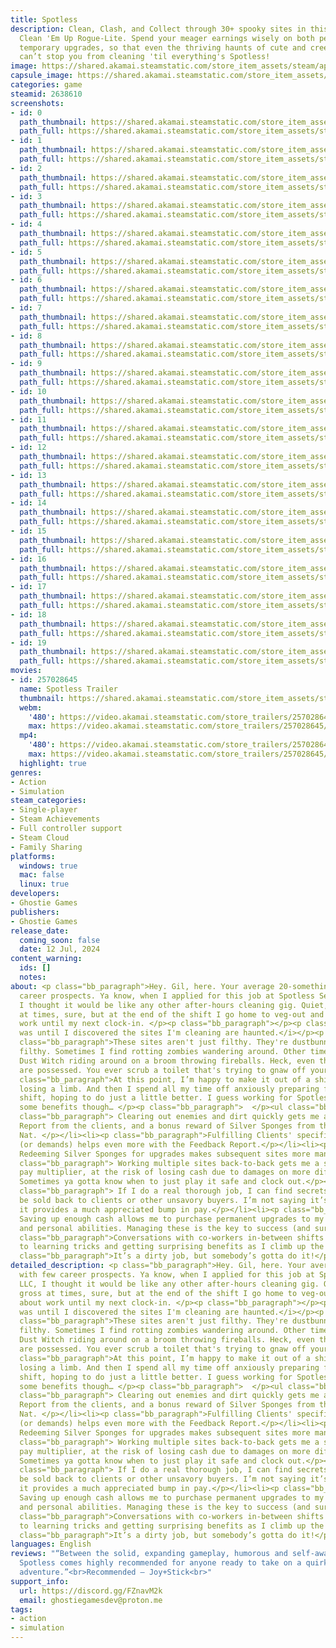 ```yaml
---
title: Spotless
description: Clean, Clash, and Collect through 30+ spooky sites in this Single-Player,
  Clean 'Em Up Rogue-Lite. Spend your meager earnings wisely on both permanent and
  temporary upgrades, so that even the thriving haunts of cute and creepy creatures
  can’t stop you from cleaning 'til everything's Spotless!
image: https://shared.akamai.steamstatic.com/store_item_assets/steam/apps/2638610/header.jpg?t=1731334594
capsule_image: https://shared.akamai.steamstatic.com/store_item_assets/steam/apps/2638610/f8d11bed725173a40a08231dfc4d8d644e2ba88d/capsule_231x87.jpg?t=1731334594
categories: game
steamid: 2638610
screenshots:
- id: 0
  path_thumbnail: https://shared.akamai.steamstatic.com/store_item_assets/steam/apps/2638610/ss_75a5af88525c586716123c8d13846d346c4ea532.600x338.jpg?t=1731334594
  path_full: https://shared.akamai.steamstatic.com/store_item_assets/steam/apps/2638610/ss_75a5af88525c586716123c8d13846d346c4ea532.1920x1080.jpg?t=1731334594
- id: 1
  path_thumbnail: https://shared.akamai.steamstatic.com/store_item_assets/steam/apps/2638610/ss_072bf289521947d9f955983c9582ac16cabd9222.600x338.jpg?t=1731334594
  path_full: https://shared.akamai.steamstatic.com/store_item_assets/steam/apps/2638610/ss_072bf289521947d9f955983c9582ac16cabd9222.1920x1080.jpg?t=1731334594
- id: 2
  path_thumbnail: https://shared.akamai.steamstatic.com/store_item_assets/steam/apps/2638610/ss_4bbf351ccf3d0b62f1b1f43e7eed3314153ff8e4.600x338.jpg?t=1731334594
  path_full: https://shared.akamai.steamstatic.com/store_item_assets/steam/apps/2638610/ss_4bbf351ccf3d0b62f1b1f43e7eed3314153ff8e4.1920x1080.jpg?t=1731334594
- id: 3
  path_thumbnail: https://shared.akamai.steamstatic.com/store_item_assets/steam/apps/2638610/ss_c70ec2662cbdf13e5fb0ef157625cd3dae30c48d.600x338.jpg?t=1731334594
  path_full: https://shared.akamai.steamstatic.com/store_item_assets/steam/apps/2638610/ss_c70ec2662cbdf13e5fb0ef157625cd3dae30c48d.1920x1080.jpg?t=1731334594
- id: 4
  path_thumbnail: https://shared.akamai.steamstatic.com/store_item_assets/steam/apps/2638610/ss_64bb2e13c916ccec95682561959c21d71da5e353.600x338.jpg?t=1731334594
  path_full: https://shared.akamai.steamstatic.com/store_item_assets/steam/apps/2638610/ss_64bb2e13c916ccec95682561959c21d71da5e353.1920x1080.jpg?t=1731334594
- id: 5
  path_thumbnail: https://shared.akamai.steamstatic.com/store_item_assets/steam/apps/2638610/ss_c076e182f6c947fb5008fb339b5f90f8e9c4e239.600x338.jpg?t=1731334594
  path_full: https://shared.akamai.steamstatic.com/store_item_assets/steam/apps/2638610/ss_c076e182f6c947fb5008fb339b5f90f8e9c4e239.1920x1080.jpg?t=1731334594
- id: 6
  path_thumbnail: https://shared.akamai.steamstatic.com/store_item_assets/steam/apps/2638610/ss_fbdf5bb265911a9217252ab1178dd92f8dff6ec5.600x338.jpg?t=1731334594
  path_full: https://shared.akamai.steamstatic.com/store_item_assets/steam/apps/2638610/ss_fbdf5bb265911a9217252ab1178dd92f8dff6ec5.1920x1080.jpg?t=1731334594
- id: 7
  path_thumbnail: https://shared.akamai.steamstatic.com/store_item_assets/steam/apps/2638610/ss_fa34ea618a63a4c828104db867f26bfd60bb590f.600x338.jpg?t=1731334594
  path_full: https://shared.akamai.steamstatic.com/store_item_assets/steam/apps/2638610/ss_fa34ea618a63a4c828104db867f26bfd60bb590f.1920x1080.jpg?t=1731334594
- id: 8
  path_thumbnail: https://shared.akamai.steamstatic.com/store_item_assets/steam/apps/2638610/ss_36b0d75848aa1eac4bff997d741173be2f694bb9.600x338.jpg?t=1731334594
  path_full: https://shared.akamai.steamstatic.com/store_item_assets/steam/apps/2638610/ss_36b0d75848aa1eac4bff997d741173be2f694bb9.1920x1080.jpg?t=1731334594
- id: 9
  path_thumbnail: https://shared.akamai.steamstatic.com/store_item_assets/steam/apps/2638610/ss_476d2a77d1e998e4e6f0d21b153053b267722ce3.600x338.jpg?t=1731334594
  path_full: https://shared.akamai.steamstatic.com/store_item_assets/steam/apps/2638610/ss_476d2a77d1e998e4e6f0d21b153053b267722ce3.1920x1080.jpg?t=1731334594
- id: 10
  path_thumbnail: https://shared.akamai.steamstatic.com/store_item_assets/steam/apps/2638610/ss_98d91b1ce3ffcfb863f7d5b7080539a0b816ebb0.600x338.jpg?t=1731334594
  path_full: https://shared.akamai.steamstatic.com/store_item_assets/steam/apps/2638610/ss_98d91b1ce3ffcfb863f7d5b7080539a0b816ebb0.1920x1080.jpg?t=1731334594
- id: 11
  path_thumbnail: https://shared.akamai.steamstatic.com/store_item_assets/steam/apps/2638610/ss_6a0585fac40ded9599d86f613897445a1ab013b4.600x338.jpg?t=1731334594
  path_full: https://shared.akamai.steamstatic.com/store_item_assets/steam/apps/2638610/ss_6a0585fac40ded9599d86f613897445a1ab013b4.1920x1080.jpg?t=1731334594
- id: 12
  path_thumbnail: https://shared.akamai.steamstatic.com/store_item_assets/steam/apps/2638610/ss_588926c787b1395503570385fe5ddb9a4a54420f.600x338.jpg?t=1731334594
  path_full: https://shared.akamai.steamstatic.com/store_item_assets/steam/apps/2638610/ss_588926c787b1395503570385fe5ddb9a4a54420f.1920x1080.jpg?t=1731334594
- id: 13
  path_thumbnail: https://shared.akamai.steamstatic.com/store_item_assets/steam/apps/2638610/ss_04a9de02ae66b4619635cb82441196fab9d8f6cc.600x338.jpg?t=1731334594
  path_full: https://shared.akamai.steamstatic.com/store_item_assets/steam/apps/2638610/ss_04a9de02ae66b4619635cb82441196fab9d8f6cc.1920x1080.jpg?t=1731334594
- id: 14
  path_thumbnail: https://shared.akamai.steamstatic.com/store_item_assets/steam/apps/2638610/ss_ea4ef6c8b6758d6283be980b73d6a7f9914479d8.600x338.jpg?t=1731334594
  path_full: https://shared.akamai.steamstatic.com/store_item_assets/steam/apps/2638610/ss_ea4ef6c8b6758d6283be980b73d6a7f9914479d8.1920x1080.jpg?t=1731334594
- id: 15
  path_thumbnail: https://shared.akamai.steamstatic.com/store_item_assets/steam/apps/2638610/ss_759f5d90a5cedd5bc0bc69f0c717ca676068ff20.600x338.jpg?t=1731334594
  path_full: https://shared.akamai.steamstatic.com/store_item_assets/steam/apps/2638610/ss_759f5d90a5cedd5bc0bc69f0c717ca676068ff20.1920x1080.jpg?t=1731334594
- id: 16
  path_thumbnail: https://shared.akamai.steamstatic.com/store_item_assets/steam/apps/2638610/ss_da0d367d33f9a6855ed538e36c84e62913db3f08.600x338.jpg?t=1731334594
  path_full: https://shared.akamai.steamstatic.com/store_item_assets/steam/apps/2638610/ss_da0d367d33f9a6855ed538e36c84e62913db3f08.1920x1080.jpg?t=1731334594
- id: 17
  path_thumbnail: https://shared.akamai.steamstatic.com/store_item_assets/steam/apps/2638610/ss_9ed0db83636b5bd3dec6aa418528ee5e9f83b5c6.600x338.jpg?t=1731334594
  path_full: https://shared.akamai.steamstatic.com/store_item_assets/steam/apps/2638610/ss_9ed0db83636b5bd3dec6aa418528ee5e9f83b5c6.1920x1080.jpg?t=1731334594
- id: 18
  path_thumbnail: https://shared.akamai.steamstatic.com/store_item_assets/steam/apps/2638610/ss_ffb6e53f9798c9e188b5170f6b587f199d364184.600x338.jpg?t=1731334594
  path_full: https://shared.akamai.steamstatic.com/store_item_assets/steam/apps/2638610/ss_ffb6e53f9798c9e188b5170f6b587f199d364184.1920x1080.jpg?t=1731334594
- id: 19
  path_thumbnail: https://shared.akamai.steamstatic.com/store_item_assets/steam/apps/2638610/ss_9a1d7a0c43b69beb0878f9ada7a326f5abae4543.600x338.jpg?t=1731334594
  path_full: https://shared.akamai.steamstatic.com/store_item_assets/steam/apps/2638610/ss_9a1d7a0c43b69beb0878f9ada7a326f5abae4543.1920x1080.jpg?t=1731334594
movies:
- id: 257028645
  name: Spotless Trailer
  thumbnail: https://shared.akamai.steamstatic.com/store_item_assets/steam/apps/257028645/movie.293x165.jpg?t=1726175773
  webm:
    '480': https://video.akamai.steamstatic.com/store_trailers/257028645/movie480_vp9.webm?t=1726175773
    max: https://video.akamai.steamstatic.com/store_trailers/257028645/movie_max_vp9.webm?t=1726175773
  mp4:
    '480': https://video.akamai.steamstatic.com/store_trailers/257028645/movie480.mp4?t=1726175773
    max: https://video.akamai.steamstatic.com/store_trailers/257028645/movie_max.mp4?t=1726175773
  highlight: true
genres:
- Action
- Simulation
steam_categories:
- Single-player
- Steam Achievements
- Full controller support
- Steam Cloud
- Family Sharing
platforms:
  windows: true
  mac: false
  linux: true
developers:
- Ghostie Games
publishers:
- Ghostie Games
release_date:
  coming_soon: false
  date: 12 Jul, 2024
content_warning:
  ids: []
  notes:
about: <p class="bb_paragraph">Hey. Gil, here. Your average 20-something with few
  career prospects. Ya know, when I applied for this job at Spotless Services LLC,
  I thought it would be like any other after-hours cleaning gig. Quiet, simple, gross
  at times, sure, but at the end of the shift I go home to veg-out and not think about
  work until my next clock-in. </p><p class="bb_paragraph"></p><p class="bb_paragraph"><i>That
  was until I discovered the sites I'm cleaning are haunted.</i></p><p class="bb_paragraph"></p><p
  class="bb_paragraph">These sites aren't just filthy. They're dustbunnies-hopping-right-at-your-face,
  filthy. Sometimes I find rotting zombies wandering around. Other times, it's a cruel
  Dust Witch riding around on a broom throwing fireballs. Heck, even the kitchen appliances
  are possessed. You ever scrub a toilet that's trying to gnaw off your arm? </p><p
  class="bb_paragraph">At this point, I’m happy to make it out of a shift without
  losing a limb. And then I spend all my time off anxiously preparing for the next
  shift, hoping to do just a little better. I guess working for Spotless does have
  some benefits though… </p><p class="bb_paragraph">  </p><ul class="bb_ul"><li><p
  class="bb_paragraph"> Clearing out enemies and dirt quickly gets me a better Feedback
  Report from the clients, and a bonus reward of Silver Sponges from the boss lady,
  Nat. </p></li><li><p class="bb_paragraph">Fulfilling Clients' specific requests
  (or demands) helps even more with the Feedback Report.</p></li><li><p class="bb_paragraph">
  Redeeming Silver Sponges for upgrades makes subsequent sites more manageable.</p></li><li><p
  class="bb_paragraph"> Working multiple sites back-to-back gets me a sweet overtime
  pay multiplier, at the risk of losing cash due to damages on more difficult sites.
  Sometimes ya gotta know when to just play it safe and clock out.</p></li><li><p
  class="bb_paragraph"> If I do a real thorough job, I can find secrets, that can
  be sold back to clients or other unsavory buyers. I’m not saying it’s ethical, but
  it provides a much appreciated bump in pay.</p></li><li><p class="bb_paragraph">
  Saving up enough cash allows me to purchase permanent upgrades to my cleaning supplies
  and personal abilities. Managing these is the key to success (and survival!).</p></li><li><p
  class="bb_paragraph">Conversations with co-workers in-between shifts sometimes leads
  to learning tricks and getting surprising benefits as I climb up the company ladder.</p></li></ul><p
  class="bb_paragraph">It’s a dirty job, but somebody’s gotta do it!</p>
detailed_description: <p class="bb_paragraph">Hey. Gil, here. Your average 20-something
  with few career prospects. Ya know, when I applied for this job at Spotless Services
  LLC, I thought it would be like any other after-hours cleaning gig. Quiet, simple,
  gross at times, sure, but at the end of the shift I go home to veg-out and not think
  about work until my next clock-in. </p><p class="bb_paragraph"></p><p class="bb_paragraph"><i>That
  was until I discovered the sites I'm cleaning are haunted.</i></p><p class="bb_paragraph"></p><p
  class="bb_paragraph">These sites aren't just filthy. They're dustbunnies-hopping-right-at-your-face,
  filthy. Sometimes I find rotting zombies wandering around. Other times, it's a cruel
  Dust Witch riding around on a broom throwing fireballs. Heck, even the kitchen appliances
  are possessed. You ever scrub a toilet that's trying to gnaw off your arm? </p><p
  class="bb_paragraph">At this point, I’m happy to make it out of a shift without
  losing a limb. And then I spend all my time off anxiously preparing for the next
  shift, hoping to do just a little better. I guess working for Spotless does have
  some benefits though… </p><p class="bb_paragraph">  </p><ul class="bb_ul"><li><p
  class="bb_paragraph"> Clearing out enemies and dirt quickly gets me a better Feedback
  Report from the clients, and a bonus reward of Silver Sponges from the boss lady,
  Nat. </p></li><li><p class="bb_paragraph">Fulfilling Clients' specific requests
  (or demands) helps even more with the Feedback Report.</p></li><li><p class="bb_paragraph">
  Redeeming Silver Sponges for upgrades makes subsequent sites more manageable.</p></li><li><p
  class="bb_paragraph"> Working multiple sites back-to-back gets me a sweet overtime
  pay multiplier, at the risk of losing cash due to damages on more difficult sites.
  Sometimes ya gotta know when to just play it safe and clock out.</p></li><li><p
  class="bb_paragraph"> If I do a real thorough job, I can find secrets, that can
  be sold back to clients or other unsavory buyers. I’m not saying it’s ethical, but
  it provides a much appreciated bump in pay.</p></li><li><p class="bb_paragraph">
  Saving up enough cash allows me to purchase permanent upgrades to my cleaning supplies
  and personal abilities. Managing these is the key to success (and survival!).</p></li><li><p
  class="bb_paragraph">Conversations with co-workers in-between shifts sometimes leads
  to learning tricks and getting surprising benefits as I climb up the company ladder.</p></li></ul><p
  class="bb_paragraph">It’s a dirty job, but somebody’s gotta do it!</p>
languages: English
reviews: "“Between the solid, expanding gameplay, humorous and self-aware writing...
  Spotless comes highly recommended for anyone ready to take on a quirky cleaning
  adventure.”<br>Recommended – Joy+Stick<br>"
support_info:
  url: https://discord.gg/FZnavM2k
  email: ghostiegamesdev@proton.me
tags:
- action
- simulation
---
```


